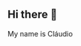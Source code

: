 ## Hi there 👋
My name is Cláudio
<!--
**CSALCAZAR/CSALCAZAR** is a ✨ _special_ ✨ repository because its `README.md` (this file) appears on your GitHub profile.

Here are some ideas to get you started:

- 🔭 I’m currently working on at a scool
- 🌱 I’m currently learning matematic
- 👯 I’m looking to collaborate on with students' learning
- 🤔 I’m looking for help with ...
- 💬 Ask me about ...
- 📫 How to reach me: ...
- 😄 Pronouns: ...
- ⚡ Fun fact: ...
-![][https://i.gifer.com/1j6F.gif]
